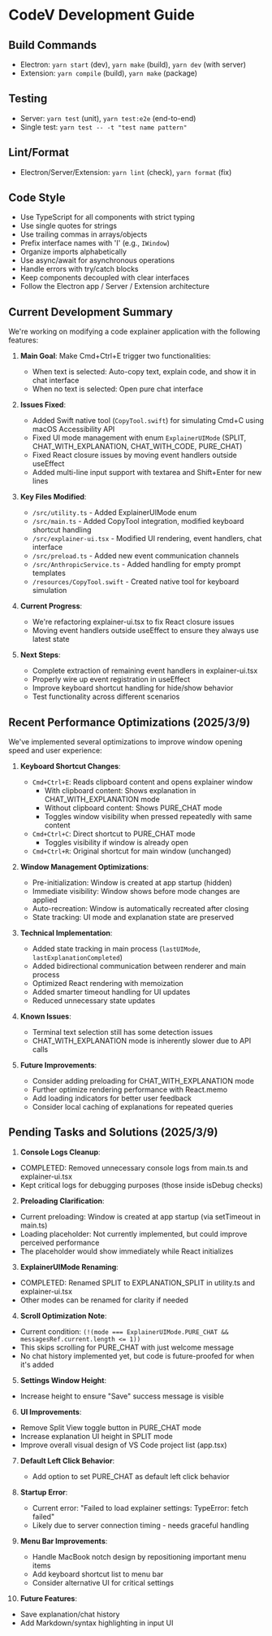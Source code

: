 # CodeV Development Guide

## Build Commands

- Electron: `yarn start` (dev), `yarn make` (build), `yarn dev` (with server)
- Extension: `yarn compile` (build), `yarn make` (package)

## Testing

- Server: `yarn test` (unit), `yarn test:e2e` (end-to-end)
- Single test: `yarn test -- -t "test name pattern"`

## Lint/Format

- Electron/Server/Extension: `yarn lint` (check), `yarn format` (fix)

## Code Style

- Use TypeScript for all components with strict typing
- Use single quotes for strings
- Use trailing commas in arrays/objects
- Prefix interface names with 'I' (e.g., `IWindow`)
- Organize imports alphabetically
- Use async/await for asynchronous operations
- Handle errors with try/catch blocks
- Keep components decoupled with clear interfaces
- Follow the Electron app / Server / Extension architecture

## Current Development Summary

We're working on modifying a code explainer application with the following features:

1. **Main Goal**: Make Cmd+Ctrl+E trigger two functionalities:

   - When text is selected: Auto-copy text, explain code, and show it in chat interface
   - When no text is selected: Open pure chat interface

2. **Issues Fixed**:

   - Added Swift native tool (`CopyTool.swift`) for simulating Cmd+C using macOS Accessibility API
   - Fixed UI mode management with enum `ExplainerUIMode` (SPLIT, CHAT_WITH_EXPLANATION, CHAT_WITH_CODE, PURE_CHAT)
   - Fixed React closure issues by moving event handlers outside useEffect
   - Added multi-line input support with textarea and Shift+Enter for new lines

3. **Key Files Modified**:

   - `/src/utility.ts` - Added ExplainerUIMode enum
   - `/src/main.ts` - Added CopyTool integration, modified keyboard shortcut handling
   - `/src/explainer-ui.tsx` - Modified UI rendering, event handlers, chat interface
   - `/src/preload.ts` - Added new event communication channels
   - `/src/AnthropicService.ts` - Added handling for empty prompt templates
   - `/resources/CopyTool.swift` - Created native tool for keyboard simulation

4. **Current Progress**:

   - We're refactoring explainer-ui.tsx to fix React closure issues
   - Moving event handlers outside useEffect to ensure they always use latest state

5. **Next Steps**:
   - Complete extraction of remaining event handlers in explainer-ui.tsx
   - Properly wire up event registration in useEffect
   - Improve keyboard shortcut handling for hide/show behavior
   - Test functionality across different scenarios

## Recent Performance Optimizations (2025/3/9)

We've implemented several optimizations to improve window opening speed and user experience:

1. **Keyboard Shortcut Changes**:

   - `Cmd+Ctrl+E`: Reads clipboard content and opens explainer window
     - With clipboard content: Shows explanation in CHAT_WITH_EXPLANATION mode
     - Without clipboard content: Shows PURE_CHAT mode
     - Toggles window visibility when pressed repeatedly with same content
   - `Cmd+Ctrl+C`: Direct shortcut to PURE_CHAT mode
     - Toggles visibility if window is already open
   - `Cmd+Ctrl+R`: Original shortcut for main window (unchanged)

2. **Window Management Optimizations**:

   - Pre-initialization: Window is created at app startup (hidden)
   - Immediate visibility: Window shows before mode changes are applied
   - Auto-recreation: Window is automatically recreated after closing
   - State tracking: UI mode and explanation state are preserved

3. **Technical Implementation**:

   - Added state tracking in main process (`lastUIMode`, `lastExplanationCompleted`)
   - Added bidirectional communication between renderer and main process
   - Optimized React rendering with memoization
   - Added smarter timeout handling for UI updates
   - Reduced unnecessary state updates

4. **Known Issues**:

   - Terminal text selection still has some detection issues
   - CHAT_WITH_EXPLANATION mode is inherently slower due to API calls

5. **Future Improvements**:
   - Consider adding preloading for CHAT_WITH_EXPLANATION mode
   - Further optimize rendering performance with React.memo
   - Add loading indicators for better user feedback
   - Consider local caching of explanations for repeated queries

## Pending Tasks and Solutions (2025/3/9)

1. **Console Logs Cleanup**:

- COMPLETED: Removed unnecessary console logs from main.ts and explainer-ui.tsx
- Kept critical logs for debugging purposes (those inside isDebug checks)

2. **Preloading Clarification**:

- Current preloading: Window is created at app startup (via setTimeout in main.ts)
- Loading placeholder: Not currently implemented, but could improve perceived performance
- The placeholder would show immediately while React initializes

3. **ExplainerUIMode Renaming**:

- COMPLETED: Renamed SPLIT to EXPLANATION_SPLIT in utility.ts and explainer-ui.tsx
- Other modes can be renamed for clarity if needed

4. **Scroll Optimization Note**:

- Current condition: `(!(mode === ExplainerUIMode.PURE_CHAT && messagesRef.current.length <= 1))`
- This skips scrolling for PURE_CHAT with just welcome message
- No chat history implemented yet, but code is future-proofed for when it's added

5. **Settings Window Height**:

- Increase height to ensure "Save" success message is visible

6. **UI Improvements**:

- Remove Split View toggle button in PURE_CHAT mode
- Increase explanation UI height in SPLIT mode
- Improve overall visual design of VS Code project list (app.tsx)

7. **Default Left Click Behavior**:

   - Add option to set PURE_CHAT as default left click behavior

8. **Startup Error**:

   - Current error: "Failed to load explainer settings: TypeError: fetch failed"
   - Likely due to server connection timing - needs graceful handling

9. **Menu Bar Improvements**:

   - Handle MacBook notch design by repositioning important menu items
   - Add keyboard shortcut list to menu bar
   - Consider alternative UI for critical settings

10. **Future Features**:

- Save explanation/chat history
- Add Markdown/syntax highlighting in input UI

